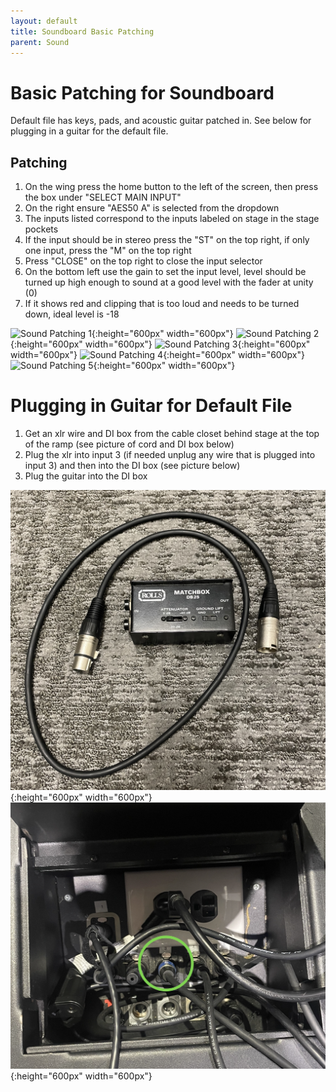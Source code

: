 ```yaml
---
layout: default
title: Soundboard Basic Patching
parent: Sound
---
```


# Basic Patching for Soundboard

Default file has keys, pads, and acoustic guitar patched in. See below for plugging in a guitar for the default file.

## Patching

1. On the wing press the home button to the left of the screen, then press the box under "SELECT MAIN INPUT"
1. On the right ensure "AES50 A" is selected from the dropdown
1. The inputs listed correspond to the inputs labeled on stage in the stage pockets
1. If the input should be in stereo press the "ST" on the top right, if only one input, press the "M" on the top right
1. Press "CLOSE" on the top right to close the input selector
1. On the bottom left use the gain to set the input level, level should be turned up high enough to sound at a good level with the fader at unity (0)
  1. If it shows red and clipping that is too loud and needs to be turned down, ideal level is -18

![Sound Patching 1](../assets/images/sound/patching-step-1.png){:height="600px" width="600px"}
![Sound Patching 2](../assets/images/sound/patching-step-2.png){:height="600px" width="600px"}
![Sound Patching 3](../assets/images/sound/patching-step-3.png){:height="600px" width="600px"}
![Sound Patching 4](../assets/images/sound/patching-step-4.png){:height="600px" width="600px"}
![Sound Patching 5](../assets/images/sound/patching-step-5.png){:height="600px" width="600px"}

# Plugging in Guitar for Default File

1. Get an xlr wire and DI box from the cable closet behind stage at the top of the ramp (see picture of cord and DI box below)
1. Plug the xlr into input 3 (if needed unplug any wire that is plugged into input 3) and then into the DI box (see picture below)
1. Plug the guitar into the DI box

![XLR and DI Box](../assets/images/sound/xlr-and-di-box.png){:height="600px" width="600px"}
![Stage Box](../assets/images/sound/stage-box.png){:height="600px" width="600px"}
